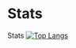 # Stats
Stats
[![Top Langs](https://github-readme-stats.vercel.app/api/top-langs/?username=DChelin)](https://github.com/DChelin/github-readme-stats)
